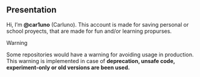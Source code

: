 ## Presentation
Hi, I’m **@car1uno** (Carluno). This account is made for saving personal or school proyects, that are made for fun and/or learning propurses.

> [!WARNING]
> Some repositories would have a warning for avoiding usage in production. This warning is implemented in case of **deprecation, unsafe code, experiment-only or old versions are been used.**
<!---
car1uno/car1uno is a ✨ special ✨ repository because its `README.md` (this file) appears on your GitHub profile.
You can click the Preview link to take a look at your changes.
--->
